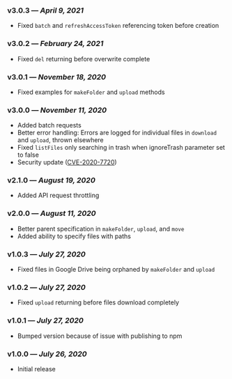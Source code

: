### v3.0.3 — *April 9, 2021*
* Fixed `batch` and `refreshAccessToken` referencing token before creation

### v3.0.2 — *February 24, 2021*
* Fixed `del` returning before overwrite complete

### v3.0.1 — *November 18, 2020*
* Fixed examples for `makeFolder` and `upload` methods

### v3.0.0 — *November 11, 2020*
* Added batch requests
* Better error handling: Errors are logged for individual files in `download` and `upload`, thrown elsewhere
* Fixed `listFiles` only searching in trash when ignoreTrash parameter set to false
* Security update ([CVE-2020-7720](https://github.com/advisories/GHSA-92xj-mqp7-vmcj))

### v2.1.0 — *August 19, 2020*
* Added API request throttling

### v2.0.0 — *August 11, 2020*
* Better parent specification in `makeFolder`, `upload`, and `move` 
* Added ability to specify files with paths

### v1.0.3 — *July 27, 2020*
* Fixed files in Google Drive being orphaned by `makeFolder` and `upload` 

### v1.0.2 — *July 27, 2020*
* Fixed `upload` returning before files download completely

### v1.0.1 — *July 27, 2020*
* Bumped version because of issue with publishing to npm

### v1.0.0 — *July 26, 2020*
* Initial release